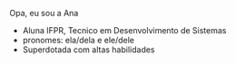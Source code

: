 Opa, eu sou a Ana
- Aluna IFPR, Tecnico em Desenvolvimento de Sistemas
- pronomes: ela/dela e ele/dele
- Superdotada com altas habilidades
